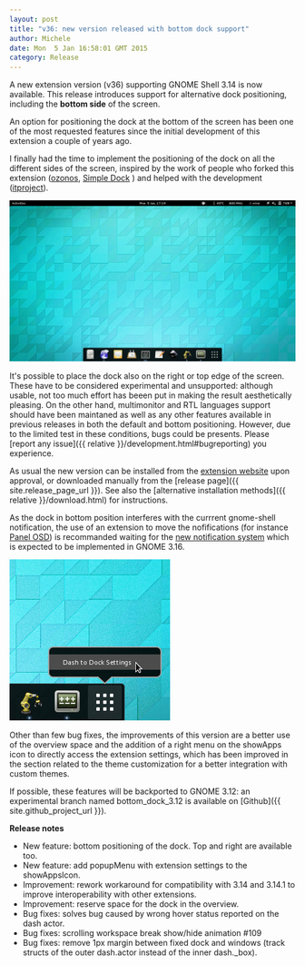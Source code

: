 ```yaml
---
layout: post
title: "v36: new version released with bottom dock support"
author: Michele
date: Mon  5 Jan 16:58:01 GMT 2015
category: Release
---
```


A new extension version (v36) supporting GNOME Shell 3.14 is now available. This
release introduces support for alternative dock positioning, including the **bottom side** of the screen.

<!--more-->

An option for positioning the dock at the bottom of the screen has been one of
the most requested features since the initial development of this extension a couple of years ago.

I finally had the time to implement the positioning of the dock on all the different
sides of the screen, inspired by the work of people who forked this extension
([ozonos](https://github.com/ozonos/), [Simple Dock](extensions://https.gnome.org/extension/815/simple-dock/) )
and helped with the development ([itproject](https://github.com/itprojects/gnome-dock/commits/master)).


<a href="/media/screenshot_bottom_dock.jpg"><img
src="/media/screenshot_bottom_dock.jpg" alt="Screenshot of the extension with bottom dock settings" class="center"></a>

It's possible to place the dock also on the right or top
edge of the screen. These have to be considered experimental and unsupported:
although usable, not too much effort has beeen put in making the result
aesthetically pleasing. On the other hand, multimonitor and RTL languages support
should have been maintaned as well as any other features available in previous releases in both the default and bottom
positioning. However, due to the limited test in these conditions, bugs could be presents.
Please [report any issue]({{ relative }}/development.html#bugreporting) you experience.

As usual the new version can be installed from the [extension website](https://extensions.gnome.org/extension/307/dash-to-dock/)
upon approval, or downloaded manually from the [release page]({{ site.release_page_url }}).
See also the [alternative installation methods]({{ relative }}/download.html) for instructions.

As the dock in bottom position interferes with the currrent gnome-shell notification,
the use of an extension to move the nofifications (for instance [Panel OSD](https://extensions.gnome.org/extension/708/panel-osd/))
is recommanded waiting for the  [new notification system](https://wiki.gnome.org/Design/OS/Notifications/Redux)
which is expected to be implemented in GNOME 3.16.

<a href="/media/screenshot_settingsmenu.jpg"><img
src="/media/screenshot_settingsmenu.jpg" alt="Screenshot of the extension settings menu" class="right"></a>

Other than few bug fixes, the improvements of this version are a better use of the overview space and the
addition of a right menu on the showApps icon to directly access the extension settings, which has been
improved in the section related to the theme customization for a better integration with custom themes.

If possible, these features will be backported to GNOME 3.12: an experimental
branch  named bottom\_dock\_3.12 is available on [Github]({{ site.github_project_url }}).


**Release notes**

* New feature: bottom positioning of the dock. Top and right are available too.
* New feature: add popupMenu with extension settings to the showAppsIcon.
* Improvement: rework workaround for compatibility with 3.14 and 3.14.1 to improve interoperability with other extensions.
* Improvement: reserve space for the dock in the overview.
* Bug fixes: solves bug caused by wrong hover status reported on the dash actor.
* Bug fixes: scrolling workspace break show/hide animation #109
* Bug fixes: remove 1px margin between fixed dock and windows (track structs of the outer dash.actor instead of the inner dash._box).



